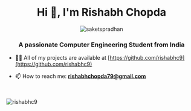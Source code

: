 <h1 align="center">Hi 👋, I'm Rishabh Chopda</h1>
<p align="center"> <img src="https://komarev.com/ghpvc/?username=rishabhc9&label=Profile%20views&color=0e75b6&style=flat" alt="saketspradhan" /> </p>

<h3 align="center">A passionate Computer Engineering Student from India</h3>

- 👨‍💻 All of my projects are available at [https://github.com/rishabhc9](https://github.com/rishabhc9)

- 📫 How to reach me: **rishabhchopda79@gmail.com**

<br>
<p><img align="center" src="https://github-readme-stats.vercel.app/api/top-langs?username=rishabhc9&show_icons=true&locale=en&layout=compact" alt="rishabhc9" /></p>

